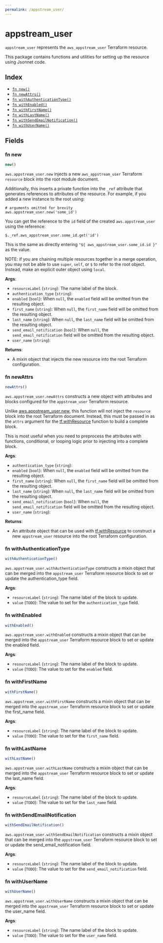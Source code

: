 ```yaml
---
permalink: /appstream_user/
---
```


# appstream_user

`appstream_user` represents the `aws_appstream_user` Terraform resource.



This package contains functions and utilities for setting up the resource using Jsonnet code.


## Index

* [`fn new()`](#fn-new)
* [`fn newAttrs()`](#fn-newattrs)
* [`fn withAuthenticationType()`](#fn-withauthenticationtype)
* [`fn withEnabled()`](#fn-withenabled)
* [`fn withFirstName()`](#fn-withfirstname)
* [`fn withLastName()`](#fn-withlastname)
* [`fn withSendEmailNotification()`](#fn-withsendemailnotification)
* [`fn withUserName()`](#fn-withusername)

## Fields

### fn new

```ts
new()
```


`aws.appstream_user.new` injects a new `aws_appstream_user` Terraform `resource`
block into the root module document.

Additionally, this inserts a private function into the `_ref` attribute that generates references to attributes of the
resource. For example, if you added a new instance to the root using:

    # arguments omitted for brevity
    aws.appstream_user.new('some_id')

You can get the reference to the `id` field of the created `aws.appstream_user` using the reference:

    $._ref.aws_appstream_user.some_id.get('id')

This is the same as directly entering `"${ aws_appstream_user.some_id.id }"` as the value.

NOTE: if you are chaining multiple resources together in a merge operation, you may not be able to use `super`, `self`,
or `$` to refer to the root object. Instead, make an explicit outer object using `local`.

**Args**:
  - `resourceLabel` (`string`): The name label of the block.
  - `authentication_type` (`string`): 
  - `enabled` (`bool`):  When `null`, the `enabled` field will be omitted from the resulting object.
  - `first_name` (`string`):  When `null`, the `first_name` field will be omitted from the resulting object.
  - `last_name` (`string`):  When `null`, the `last_name` field will be omitted from the resulting object.
  - `send_email_notification` (`bool`):  When `null`, the `send_email_notification` field will be omitted from the resulting object.
  - `user_name` (`string`): 

**Returns**:
- A mixin object that injects the new resource into the root Terraform configuration.


### fn newAttrs

```ts
newAttrs()
```


`aws.appstream_user.newAttrs` constructs a new object with attributes and blocks configured for the `appstream_user`
Terraform resource.

Unlike [aws.appstream_user.new](#fn-appstreamusernew), this function will not inject the `resource`
block into the root Terraform document. Instead, this must be passed in as the `attrs` argument for the
[tf.withResource](https://github.com/tf-libsonnet/core/tree/main/docs#fn-withresource) function to build a complete block.

This is most useful when you need to preprocess the attributes with functions, conditional, or looping logic prior to
injecting into a complete block.

**Args**:
  - `authentication_type` (`string`): 
  - `enabled` (`bool`):  When `null`, the `enabled` field will be omitted from the resulting object.
  - `first_name` (`string`):  When `null`, the `first_name` field will be omitted from the resulting object.
  - `last_name` (`string`):  When `null`, the `last_name` field will be omitted from the resulting object.
  - `send_email_notification` (`bool`):  When `null`, the `send_email_notification` field will be omitted from the resulting object.
  - `user_name` (`string`): 

**Returns**:
  - An attribute object that can be used with [tf.withResource](https://github.com/tf-libsonnet/core/tree/main/docs#fn-withresource) to construct a new `appstream_user` resource into the root Terraform configuration.


### fn withAuthenticationType

```ts
withAuthenticationType()
```

`aws.appstream_user.withAuthenticationType` constructs a mixin object that can be merged into the `appstream_user`
Terraform resource block to set or update the authentication_type field.



**Args**:
  - `resourceLabel` (`string`): The name label of the block to update.
  - `value` (`TODO`): The value to set for the `authentication_type` field.


### fn withEnabled

```ts
withEnabled()
```

`aws.appstream_user.withEnabled` constructs a mixin object that can be merged into the `appstream_user`
Terraform resource block to set or update the enabled field.



**Args**:
  - `resourceLabel` (`string`): The name label of the block to update.
  - `value` (`TODO`): The value to set for the `enabled` field.


### fn withFirstName

```ts
withFirstName()
```

`aws.appstream_user.withFirstName` constructs a mixin object that can be merged into the `appstream_user`
Terraform resource block to set or update the first_name field.



**Args**:
  - `resourceLabel` (`string`): The name label of the block to update.
  - `value` (`TODO`): The value to set for the `first_name` field.


### fn withLastName

```ts
withLastName()
```

`aws.appstream_user.withLastName` constructs a mixin object that can be merged into the `appstream_user`
Terraform resource block to set or update the last_name field.



**Args**:
  - `resourceLabel` (`string`): The name label of the block to update.
  - `value` (`TODO`): The value to set for the `last_name` field.


### fn withSendEmailNotification

```ts
withSendEmailNotification()
```

`aws.appstream_user.withSendEmailNotification` constructs a mixin object that can be merged into the `appstream_user`
Terraform resource block to set or update the send_email_notification field.



**Args**:
  - `resourceLabel` (`string`): The name label of the block to update.
  - `value` (`TODO`): The value to set for the `send_email_notification` field.


### fn withUserName

```ts
withUserName()
```

`aws.appstream_user.withUserName` constructs a mixin object that can be merged into the `appstream_user`
Terraform resource block to set or update the user_name field.



**Args**:
  - `resourceLabel` (`string`): The name label of the block to update.
  - `value` (`TODO`): The value to set for the `user_name` field.
